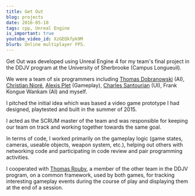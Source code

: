 ```yaml
---
title: Get Out
blog: projects
date: 2016-05-10
tags: cpp, Unreal Engine
is_important: true
youtube_video_id: XzGEQkfpk9M
blurb: Online multiplayer FPS.
---
```

Get Out was developed using Unreal Engine 4 for my team's final project in the DDJV program at the University of Sherbrooke (Campus Longueuil).

We were a team of six programmers including [Thomas Dobranowski](https://www.linkedin.com/in/thomasdobra/) (AI), [Christian Nioré](https://www.linkedin.com/in/christian-nioré-250a8094), [Alexis Plet](https://www.linkedin.com/in/alexis-plet-05437a105) (Gameplay), [Charles Santourian](https://www.linkedin.com/in/charles-santourian-745894b1) (UI), Frank Kongue Wankam (AI) and myself.

I pitched the initial idea which was based a video game prototype I had designed, playtested and built in the summer of 2015.

I acted as the SCRUM master of the team and was responsible for keeping our team on track and working together towards the same goal.

In terms of code, I worked primarily on the gameplay logic (game states, cameras, useable objects, weapon system, etc.), helping out others with networking code and participating in code review and pair programming activities.

I cooperated with [Thomas Rouby](https://www.linkedin.com/in/thomas-rouby-67034690), a member of the other team in the DDJV program, on a common framework, used by both games, for tracking interesting gameplay events during the course of play and displaying them at the end of a session.
